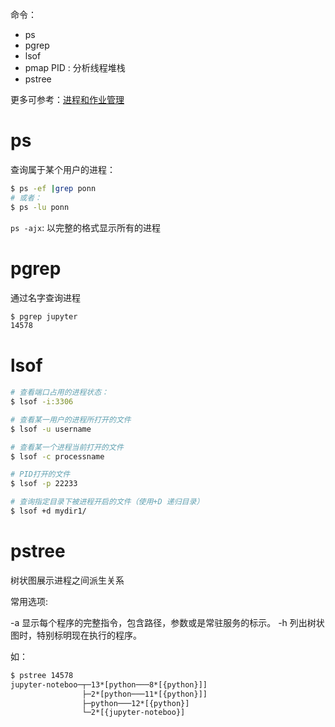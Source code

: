 命令：

- ps
- pgrep
- lsof
- pmap PID : 分析线程堆栈
- pstree

更多可参考：[进程和作业管理](http://man.linuxde.net/sub/%E8%BF%9B%E7%A8%8B%E5%92%8C%E4%BD%9C%E4%B8%9A%E7%AE%A1%E7%90%86)

# ps

查询属于某个用户的进程：

```bash
$ ps -ef |grep ponn
# 或者：
$ ps -lu ponn
```

`ps -ajx`: 以完整的格式显示所有的进程


# pgrep

通过名字查询进程

```bash
$ pgrep jupyter
14578
```



# lsof

```bash
# 查看端口占用的进程状态：
$ lsof -i:3306  

# 查看某一用户的进程所打开的文件
$ lsof -u username

# 查看某一个进程当前打开的文件
$ lsof -c processname

# PID打开的文件
$ lsof -p 22233

# 查询指定目录下被进程开启的文件（使用+D 递归目录）
$ lsof +d mydir1/
```


# pstree

树状图展示进程之间派生关系

常用选项:

-a 显示每个程序的完整指令，包含路径，参数或是常驻服务的标示。
-h 列出树状图时，特别标明现在执行的程序。

如：

```bash
$ pstree 14578
jupyter-noteboo─┬─13*[python───8*[{python}]]
                ├─2*[python───11*[{python}]]
                ├─python───12*[{python}]
                └─2*[{jupyter-noteboo}]
                
```

